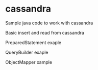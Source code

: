 # cassandra
Sample java code to work with cassandra

Basic insert and read from cassandra

PreparedStatement exaple

QueryBuilder exaple

ObjectMapper xample
